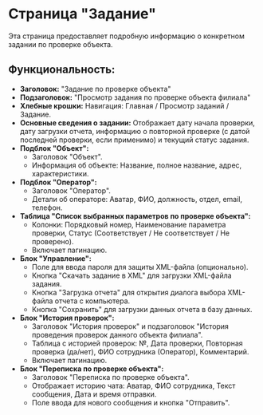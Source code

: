 # Страница "Задание"

Эта страница предоставляет подробную информацию о конкретном задании по проверке объекта.

## Функциональность:

-   **Заголовок:** "Задание по проверке объекта"
-   **Подзаголовок:** "Просмотр задания по проверке объекта филиала"
-   **Хлебные крошки:** Навигация: Главная / Просмотр заданий / Задание.
-   **Основные сведения о задании:** Отображает дату начала проверки, дату загрузки отчета, информацию о повторной проверке (с датой последней проверки, если применимо) и текущий статус задания.
-   **Подблок "Объект":**
    -   Заголовок "Объект".
    -   Информация об объекте: Название, полное название, адрес, характеристики.
-   **Подблок "Оператор":**
    -   Заголовок "Оператор".
    -   Детали об операторе: Аватар, ФИО, должность, отдел, email, телефон.
-   **Таблица "Список выбранных параметров по проверке объекта":**
    -   Колонки: Порядковый номер, Наименование параметра проверки, Статус (Соответствует / Не соответствует / Не проверено).
    -   Включает пагинацию.
-   **Блок "Управление":**
    -   Поле для ввода пароля для защиты XML-файла (опционально).
    -   Кнопка "Скачать задание в XML" для загрузки XML-файла задания.
    -   Кнопка "Загрузка отчета" для открытия диалога выбора XML-файла отчета с компьютера.
    -   Кнопка "Сохранить" для загрузки данных отчета в базу данных.
-   **Блок "История проверок":**
    -   Заголовок "История проверок" и подзаголовок "История проведения проверок данного объекта филиала".
    -   Таблица с историей проверок: №, Дата проверки, Повторная проверка (да/нет), ФИО сотрудника (Оператор), Комментарий.
    -   Включает пагинацию.
-   **Блок "Переписка по проверке объекта":**
    -   Заголовок "Переписка по проверке объекта".
    -   Отображает историю чата: Аватар, ФИО сотрудника, Текст сообщения, Дата и время отправки.
    -   Поле ввода для нового сообщения и кнопка "Отправить".
